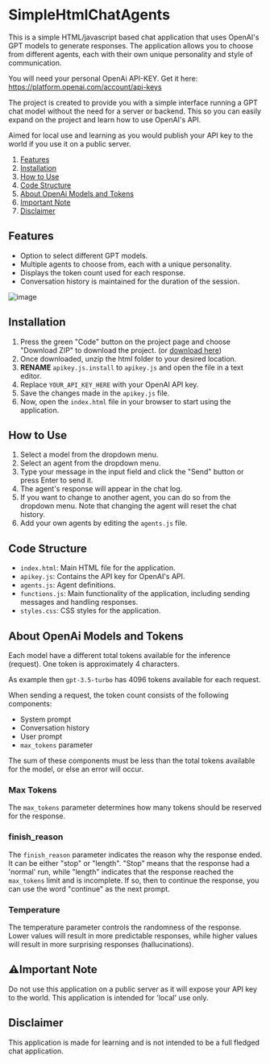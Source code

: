# SimpleHtmlChatAgents
This is a simple HTML/javascript based chat application that uses OpenAI's GPT models to generate responses. The application allows you to choose from different agents, each with their own unique personality and style of communication.

You will need your personal OpenAi API-KEY. Get it here: https://platform.openai.com/account/api-keys

The project is created to provide you with a simple interface running a GPT chat model without the need for a server or backend. This so you can easily expand on the project and learn how to use OpenAI's API.

Aimed for local use and learning as you would publish your API key to the world if you use it on a public server.

1. [Features](#features)
2. [Installation](#installation)
3. [How to Use](#how-to-use)
4. [Code Structure](#code-structure)
5. [About OpenAi Models and Tokens](#About-OpenAi-Models-and-Tokens)
6. [Important Note](#%EF%B8%8Fimportant-note)
7. [Disclaimer](#disclaimer)

## Features
- Option to select different GPT models.
- Multiple agents to choose from, each with a unique personality.
- Displays the token count used for each response.
- Conversation history is maintained for the duration of the session.

![image](https://github.com/Slamsneider/SimpleHtmlChatAgents/assets/192285/e667f284-d9ab-4087-be6b-9efb584e506c)

## Installation
1. Press the green "Code" button on the project page and choose "Download ZIP" to download the project. (or [download here](https://github.com/Slamsneider/SimpleHtmlChatAgents/archive/refs/heads/main.zip))
2. Once downloaded, unzip the html folder to your desired location.
3. **RENAME** `apikey.js.install` to `apikey.js` and open the file in a text editor.
4. Replace `YOUR_API_KEY_HERE` with your OpenAI API key.
5. Save the changes made in the `apikey.js` file.
6. Now, open the `index.html` file in your browser to start using the application.

## How to Use

1. Select a model from the dropdown menu.
2. Select an agent from the dropdown menu.
3. Type your message in the input field and click the "Send" button or press Enter to send it.
4. The agent's response will appear in the chat log.
5. If you want to change to another agent, you can do so from the dropdown menu. Note that changing the agent will reset the chat history.
6. Add your own agents by editing the `agents.js` file.

## Code Structure

- `index.html`: Main HTML file for the application.
- `apikey.js`: Contains the API key for OpenAI's API.
- `agents.js`: Agent definitions.
- `functions.js`: Main functionality of the application, including sending messages and handling responses.
- `styles.css`: CSS styles for the application.

## About OpenAi Models and Tokens
Each model have a different total tokens available for the inference (request). One token is approximately 4 characters.

As example then `gpt-3.5-turbo` has 4096 tokens available for each request.

When sending a request, the token count consists of the following components:

- System prompt
- Conversation history
- User prompt
- `max_tokens` parameter

The sum of these components must be less than the total tokens available for the model, or else an error will occur.
### Max Tokens
The `max_tokens` parameter determines how many tokens should be reserved for the response.

### finish_reason
The `finish_reason` parameter indicates the reason why the response ended. It can be either "stop" or "length". "Stop" means that the response had a 'normal' run, while "length" indicates that the response reached the `max_tokens` limit and is incomplete. If so, then to continue the response, you can use the word "continue" as the next prompt.

### Temperature
The temperature parameter controls the randomness of the response. Lower values will result in more predictable responses, while higher values will result in more surprising responses (hallucinations).


## ⚠️Important Note 

Do not use this application on a public server as it will expose your API key to the world. This application is intended for 'local' use only.

## Disclaimer

This application is made for learning and is not intended to be a full fledged chat application.
